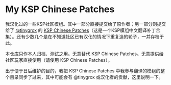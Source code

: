 # My KSP Chinese Patches


我汉化过的一些KSP社区模组。其中一部分直接提交给了原作者；另一部分则提交给了 [@tinygrox](https://github.com/tinygrox) 的 [KSP Chinese Patches](https://github.com/tinygrox/KSP_Chinese_Patches)（这是一个KSP模组中文翻译补丁合集）。还有少数几个是在不知道社区已有汉化的情况下重复造的轮子，一并存档于此。

本仓库只作本人归档、测试之用。无意替代 KSP Chinese Patches。无意提供给社区玩家直接使用（请使用 KSP Chinese Patches）。

出于便于日后维护的目的，我把 KSP Chinese Patches 中我参与翻译的模组的整个目录同步了过来，其中可能会有 @tinygrox 或汉化者的贡献，这里说明一下。

